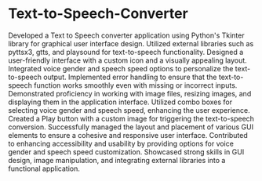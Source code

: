 # Text-to-Speech-Converter

Developed a Text to Speech converter application using Python's Tkinter library for graphical user interface design.
Utilized external libraries such as pyttsx3, gtts, and playsound for text-to-speech functionality.
Designed a user-friendly interface with a custom icon and a visually appealing layout.
Integrated voice gender and speech speed options to personalize the text-to-speech output.
Implemented error handling to ensure that the text-to-speech function works smoothly even with missing or incorrect inputs.
Demonstrated proficiency in working with image files, resizing images, and displaying them in the application interface.
Utilized combo boxes for selecting voice gender and speech speed, enhancing the user experience.
Created a Play button with a custom image for triggering the text-to-speech conversion.
Successfully managed the layout and placement of various GUI elements to ensure a cohesive and responsive user interface.
Contributed to enhancing accessibility and usability by providing options for voice gender and speech speed customization.
Showcased strong skills in GUI design, image manipulation, and integrating external libraries into a functional application.
